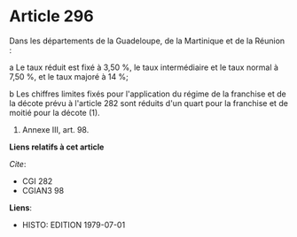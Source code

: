 # Article 296

Dans les départements de la Guadeloupe, de la Martinique et de la Réunion :

a  Le taux réduit est fixé à 3,50 %, le taux intermédiaire et le taux normal à 7,50 %, et le taux majoré à 14 %;

b  Les chiffres limites fixés pour l'application du régime de la franchise et de la décote prévu à l'article 282 sont réduits
d'un quart pour la franchise et de moitié pour la décote (1).

1) Annexe III, art. 98.

**Liens relatifs à cet article**

_Cite_:

  - CGI 282
  - CGIAN3 98

**Liens**:

  - HISTO: EDITION 1979-07-01
